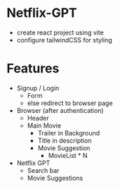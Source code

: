 # Netflix-GPT

- create react project using vite
- configure tailwindCSS for styling

# Features

- Signup / Login
  - Form
  - else redirect to browser page
- Browser (after authentication)
  - Header
  - Main Movie
    - Trailer in Background
    - Title in description
    - Movie Suggestion
      - MovieList \* N
- Netflix GPT
  - Search bar
  - Movie Suggestions
